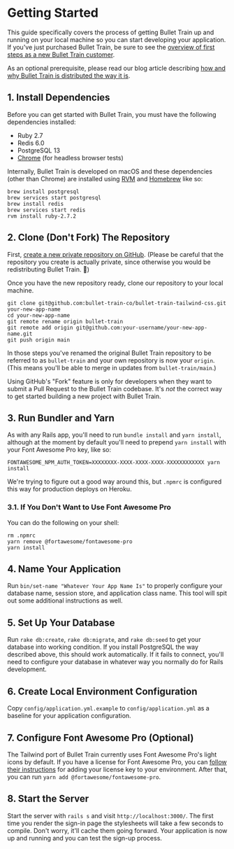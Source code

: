 # Getting Started

This guide specifically covers the process of getting Bullet Train up and running on your local machine so you can start developing your application. If you've just purchased Bullet Train, be sure to see the [overview of first steps as a new Bullet Train customer](https://blog.bullettrain.co/so-youve-bought-bullet-train-whats-next/).

As an optional prerequisite, please read our blog article describing [how and why Bullet Train is distributed the way it is](https://blog.bullettrain.co/how-is-bullet-train-distributed/).

## 1. Install Dependencies
Before you can get started with Bullet Train, you must have the following dependencies installed:

 - Ruby 2.7
 - Redis 6.0
 - PostgreSQL 13
 - [Chrome](https://www.google.com/search?q=chrome) (for headless browser tests)

Internally, Bullet Train is developed on macOS and these dependencies (other than Chrome) are installed using [RVM](https://rvm.io/) and [Homebrew](https://brew.sh) like so:

```
brew install postgresql
brew services start postgresql
brew install redis
brew services start redis
rvm install ruby-2.7.2
```

## 2. Clone (Don't Fork) The Repository
First, [create a new private repository on GitHub](https://github.com/new). (Please be careful that the repository you create is actually private, since otherwise you would be redistributing Bullet Train. 😬)

Once you have the new repository ready, clone our repository to your local machine.

```
git clone git@github.com:bullet-train-co/bullet-train-tailwind-css.git your-new-app-name
cd your-new-app-name
git remote rename origin bullet-train
git remote add origin git@github.com:your-username/your-new-app-name.git
git push origin main
```

In those steps you've renamed the original Bullet Train repository to be referred to as `bullet-train` and your own repository is now your `origin`. (This means you'll be able to merge in updates from `bullet-train/main`.)

Using GitHub's "Fork" feature is only for developers when they want to submit a Pull Request to the Bullet Train codebase. It's _not_ the correct way to get started building a new project with Bullet Train.

## 3. Run Bundler and Yarn
As with any Rails app, you'll need to run `bundle install` and `yarn install`, although at the moment by default you'll need to prepend `yarn install` with your Font Awesome Pro key, like so:

```
FONTAWESOME_NPM_AUTH_TOKEN=XXXXXXXX-XXXX-XXXX-XXXX-XXXXXXXXXXXX yarn install
```

We're trying to figure out a good way around this, but `.npmrc` is configured this way for production deploys on Heroku.

### 3.1. If You Don't Want to Use Font Awesome Pro

You can do the following on your shell:

```
rm .npmrc
yarn remove @fortawesome/fontawesome-pro
yarn install
```

## 4. Name Your Application
Run `bin/set-name "Whatever Your App Name Is"` to properly configure your database name, session store, and application class name. This tool will spit out some additional instructions as well.

## 5. Set Up Your Database
Run `rake db:create`, `rake db:migrate`, and `rake db:seed` to get your database into working condition. If you install PostgreSQL the way described above, this should work automatically. If it fails to connect, you'll need to configure your database in whatever way you normally do for Rails development.

## 6. Create Local Environment Configuration
Copy `config/application.yml.example` to `config/application.yml` as a baseline for your application configuration.

## 7. Configure Font Awesome Pro (Optional)
The Tailwind port of Bullet Train currently uses Font Awesome Pro's light icons by default. If you have a license for Font Awesome Pro, you can [follow their instructions](https://fontawesome.com/how-to-use/on-the-web/setup/using-package-managers) for adding your license key to your environment. After that, you can run `yarn add @fortawesome/fontawesome-pro`.

## 8. Start the Server
Start the server with `rails s` and visit `http://localhost:3000/`. The first time you render the sign-in page the stylesheets will take a few seconds to compile. Don't worry, it'll cache them going forward. Your application is now up and running and you can test the sign-up process.
